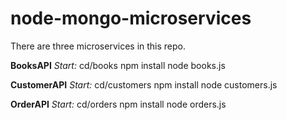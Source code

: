 # node-mongo-microservices

There are three microservices in this repo.

**BooksAPI**
*Start:*
cd/books
npm install 
node books.js

**CustomerAPI**
*Start:*
cd/customers
npm install 
node customers.js

**OrderAPI**
*Start:*
cd/orders
npm install 
node orders.js

